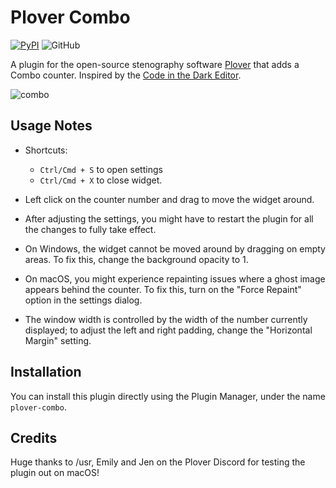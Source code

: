 # Plover Combo
[![PyPI](https://img.shields.io/pypi/v/plover-combo)](https://pypi.org/project/plover-combo/)
![GitHub](https://img.shields.io/github/license/Kaoffie/plover_combo)

A plugin for the open-source stenography software [Plover](https://www.openstenoproject.org) that adds a Combo counter. Inspired by the [Code in the Dark Editor](https://github.com/codeinthedark/editor).

![combo](https://user-images.githubusercontent.com/30435273/131253406-878f1d0b-6f83-4d31-8f2b-b919f5f9424a.gif)

## Usage Notes

- Shortcuts:
    - `Ctrl/Cmd + S` to open settings
    - `Ctrl/Cmd + X` to close widget. 

- Left click on the counter number and drag to move the widget around.
- After adjusting the settings, you might have to restart the plugin for all the changes to fully take effect.
- On Windows, the widget cannot be moved around by dragging on empty areas. To fix this, change the background opacity to 1.
- On macOS, you might experience repainting issues where a ghost image appears behind the counter. To fix this, turn on the "Force Repaint" option in the settings dialog.
- The window width is controlled by the width of the number currently displayed; to adjust the left and right padding, change the "Horizontal Margin" setting.

## Installation

You can install this plugin directly using the Plugin Manager, under the name `plover-combo`.

## Credits

Huge thanks to /usr, Emily and Jen on the Plover Discord for testing the plugin out on macOS!